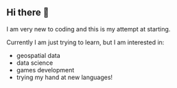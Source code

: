 ## Hi there 👋
I am very new to coding and this is my attempt at starting.

Currently I am just trying to learn, but I am interested in:
* geospatial data
* data science
* games development
* trying my hand at new languages!



<!--
**npoakes/npoakes** is a ✨ _special_ ✨ repository because its `README.md` (this file) appears on your GitHub profile.

Here are some ideas to get you started:

- 🔭 I’m currently working on ...
- 🌱 I’m currently learning ...
- 👯 I’m looking to collaborate on ...
- 🤔 I’m looking for help with ...
- 💬 Ask me about ...
- 📫 How to reach me: ...
- 😄 Pronouns: ...
- ⚡ Fun fact: ...
-->
